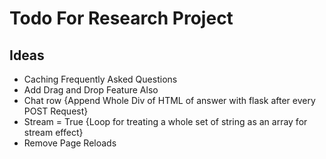 # Todo For Research Project

## Ideas
* Caching Frequently Asked Questions
* Add Drag and Drop Feature Also
* Chat row {Append Whole Div of HTML of answer with flask after every POST Request}
* Stream = True {Loop for treating a whole set of string as an array for stream effect}
* Remove Page Reloads